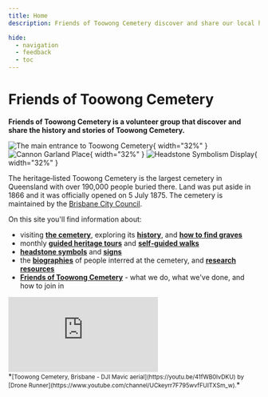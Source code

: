 ```yaml
---
title: Home
description: Friends of Toowong Cemetery discover and share our local history

hide:
  - navigation
  - feedback
  - toc
---
```


# Friends of Toowong Cemetery

**Friends of Toowong Cemetery is a volunteer group that discover and share the history and stories of Toowong Cemetery.**

![][image1]{ width="32%" } ![][image2]{ width="32%" } ![][image3]{ width="32%" }   

The heritage‑listed Toowong Cemetery is the largest cemetery in Queensland with over 190,000 people buried there. Land was put aside in  1866 and it was officially opened on 5 July 1875. The cemetery is maintained by the [Brisbane City Council](https://www.brisbane.qld.gov.au/community-and-safety/community-support/cemeteries/toowong-cemetery). 

On this site you'll find information about:

- visiting **[the cemetery](cemetery/discover.md)**, exploring its **[history](cemetery/history.md)**, and **[how to find graves](cemetery/finding-graves.md)**
- monthly **[guided heritage tours](guided-tours.md)** and **[self‑guided walks](walks/)** 
- **[headstone symbols](headstones/)** <!-- , **[shapes](headstones/shapes.md)**, --> and **[signs](headstones/signs.md)**
- the **[biographies](bios/bio-index.md)** of people interred at the cemetery, and **[research resources](bios/research.md)**
- **[Friends of Toowong Cemetery](about/index.md)** - what we do, what we've done, and how to join in 

<!--
![][image7] ![][image4] ![][image8]   
--> 

<div class="video-wrapper">
<iframe id="ytplayer" type="text/html" src="https://www.youtube.com/embed/41fWB0IvDKU?controls=0" frameborder="0"></iframe>
</div>  
*<small>[Toowong Cemetery, Brisbane - DJI Mavic aerial](https://youtu.be/41fWB0IvDKU) by [Drone Runner](https://www.youtube.com/channel/UCkeyrr7F795wvfFUITXSm_w).</small>*

<!-- links -->

[image1]: assets/main-entrance.jpg "The main entrance to Toowong Cemetery"
[image2]: assets/flag-pole.jpg "Cannon Garland Place"
[image3]: assets/symbolism-display.jpg "Headstone Symbolism Display"

[image4]: assets/140-commemoration-sml.png
[image5]: assets/museum.jpg
[image6]: assets/federation-pavillion.jpg

[image7]: assets/peter-jackson-headstone.jpg "Peter Jackson's Headstone"
[image8]: assets/cherub.jpg "Cherub Headstone"
[image9]: assets/harry-potter-16x9.jpg "Spoiler Alert"
[image10]: assets/clasped-hands.jpg "We Part To Meet Again"
[image11]: assets/pat-hill.jpg "Pat Hill's Headstone"
